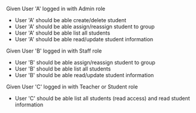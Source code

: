 Given User 'A' logged in with Admin role

- User 'A' should be able create/delete student
- User 'A' should be able assign/reassign student to group
- User 'A' should be able list all students
- User 'A' should be able read/update student information

Given User 'B' logged in with Staff role

- User 'B' should be able assign/reassign student to group
- User 'B' should be able list all students
- User 'B' should be able read/update student information

Given User 'C' logged in with Teacher or Student role

- User 'C' should be able list all students (read access) and read student information